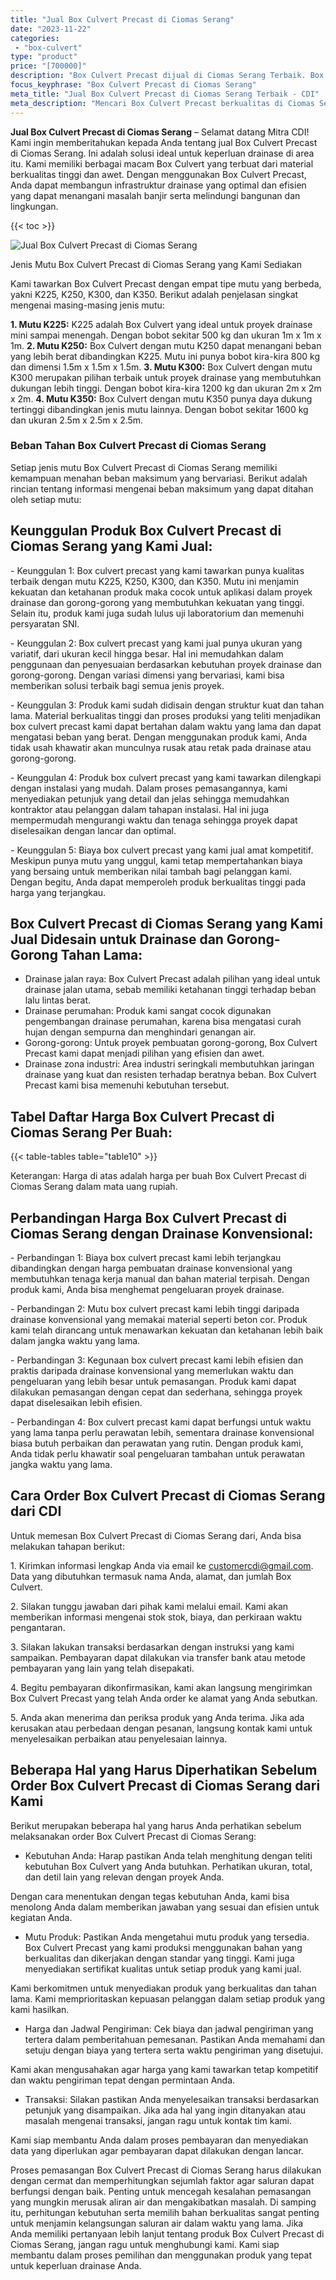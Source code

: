 ```yaml
---
title: "Jual Box Culvert Precast di Ciomas Serang"
date: "2023-11-22"
categories:
 - "box-culvert"
type: "product"
price: "[700000]"
description: "Box Culvert Precast dijual di Ciomas Serang Terbaik. Box Culvert Precast unggulan untuk kebutuhan konstruksi dengan performa optimal. Segera dapatkan informasi detail."
focus_keyphrase: "Box Culvert Precast di Ciomas Serang"
meta_title: "Jual Box Culvert Precast di Ciomas Serang Terbaik - CDI"
meta_description: "Mencari Box Culvert Precast berkualitas di Ciomas Serang? Kami adalah solusi tepat dengan penawaran kompetitif. Segera hubungi kami."
---
```


**Jual Box Culvert Precast di Ciomas Serang** – Selamat datang Mitra CDI! Kami ingin memberitahukan kepada Anda tentang jual Box Culvert Precast di Ciomas Serang. Ini adalah solusi ideal untuk keperluan drainase di area itu. Kami memiliki berbagai macam Box Culvert yang terbuat dari material berkualitas tinggi dan awet. Dengan menggunakan Box Culvert Precast, Anda dapat membangun infrastruktur drainase yang optimal dan efisien yang dapat menangani masalah banjir serta melindungi bangunan dan lingkungan.

{{< toc >}}

![Jual Box Culvert Precast di Ciomas Serang](/images/box-culvert/box-culvert-31.jpg)

Jenis Mutu Box Culvert Precast di Ciomas Serang yang Kami Sediakan

Kami tawarkan Box Culvert Precast dengan empat tipe mutu yang berbeda, yakni K225, K250, K300, dan K350. Berikut adalah penjelasan singkat mengenai masing-masing jenis mutu:

**1\. Mutu K225:** K225 adalah Box Culvert yang ideal untuk proyek drainase mini sampai menengah. Dengan bobot sekitar 500 kg dan ukuran 1m x 1m x 1m.
**2\. Mutu K250:** Box Culvert dengan mutu K250 dapat menangani beban yang lebih berat dibandingkan K225. Mutu ini punya bobot kira-kira 800 kg dan dimensi 1.5m x 1.5m x 1.5m.
**3\. Mutu K300:** Box Culvert dengan mutu K300 merupakan pilihan terbaik untuk proyek drainase yang membutuhkan dukungan lebih tinggi. Dengan bobot kira-kira 1200 kg dan ukuran 2m x 2m x 2m.
**4\. Mutu K350:** Box Culvert dengan mutu K350 punya daya dukung tertinggi dibandingkan jenis mutu lainnya. Dengan bobot sekitar 1600 kg dan ukuran 2.5m x 2.5m x 2.5m.

### Beban Tahan Box Culvert Precast di Ciomas Serang

Setiap jenis mutu Box Culvert Precast di Ciomas Serang memiliki kemampuan menahan beban maksimum yang bervariasi. Berikut adalah rincian tentang informasi mengenai beban maksimum yang dapat ditahan oleh setiap mutu: 

## Keunggulan Produk Box Culvert Precast di Ciomas Serang yang Kami Jual:

\- Keunggulan 1: Box culvert precast yang kami tawarkan punya kualitas terbaik dengan mutu K225, K250, K300, dan K350. Mutu ini menjamin kekuatan dan ketahanan produk maka cocok untuk aplikasi dalam proyek drainase dan gorong-gorong yang membutuhkan kekuatan yang tinggi. Selain itu, produk kami juga sudah lulus uji laboratorium dan memenuhi persyaratan SNI.

\- Keunggulan 2: Box culvert precast yang kami jual punya ukuran yang variatif, dari ukuran kecil hingga besar. Hal ini memudahkan dalam penggunaan dan penyesuaian berdasarkan kebutuhan proyek drainase dan gorong-gorong. Dengan variasi dimensi yang bervariasi, kami bisa memberikan solusi terbaik bagi semua jenis proyek.

\- Keunggulan 3: Produk kami sudah didisain dengan struktur kuat dan tahan lama. Material berkualitas tinggi dan proses produksi yang teliti menjadikan box culvert precast kami dapat bertahan dalam waktu yang lama dan dapat mengatasi beban yang berat. Dengan menggunakan produk kami, Anda tidak usah khawatir akan munculnya rusak atau retak pada drainase atau gorong-gorong.

\- Keunggulan 4: Produk box culvert precast yang kami tawarkan dilengkapi dengan instalasi yang mudah. Dalam proses pemasangannya, kami menyediakan petunjuk yang detail dan jelas sehingga memudahkan kontraktor atau pelanggan dalam tahapan instalasi. Hal ini juga mempermudah mengurangi waktu dan tenaga sehingga proyek dapat diselesaikan dengan lancar dan optimal.

\- Keunggulan 5: Biaya box culvert precast yang kami jual amat kompetitif. Meskipun punya mutu yang unggul, kami tetap mempertahankan biaya yang bersaing untuk memberikan nilai tambah bagi pelanggan kami. Dengan begitu, Anda dapat memperoleh produk berkualitas tinggi pada harga yang terjangkau.

## Box Culvert Precast di Ciomas Serang yang Kami Jual Didesain untuk Drainase dan Gorong-Gorong Tahan Lama:

*   Drainase jalan raya: Box Culvert Precast adalah pilihan yang ideal untuk drainase jalan utama, sebab memiliki ketahanan tinggi terhadap beban lalu lintas berat.
*   Drainase perumahan: Produk kami sangat cocok digunakan pengembangan drainase perumahan, karena bisa mengatasi curah hujan dengan sempurna dan menghindari genangan air.
*   Gorong-gorong: Untuk proyek pembuatan gorong-gorong, Box Culvert Precast kami dapat menjadi pilihan yang efisien dan awet.
*   Drainase zona industri: Area industri seringkali membutuhkan jaringan drainase yang kuat dan resisten terhadap beratnya beban. Box Culvert Precast kami bisa memenuhi kebutuhan tersebut.

## Tabel Daftar Harga Box Culvert Precast di Ciomas Serang Per Buah:

{{< table-tables table="table10" >}}

Keterangan: Harga di atas adalah harga per buah Box Culvert Precast di Ciomas Serang dalam mata uang rupiah.

## Perbandingan Harga Box Culvert Precast di Ciomas Serang dengan Drainase Konvensional:

\- Perbandingan 1: Biaya box culvert precast kami lebih terjangkau dibandingkan dengan harga pembuatan drainase konvensional yang membutuhkan tenaga kerja manual dan bahan material terpisah. Dengan produk kami, Anda bisa menghemat pengeluaran proyek drainase.

\- Perbandingan 2: Mutu box culvert precast kami lebih tinggi daripada drainase konvensional yang memakai material seperti beton cor. Produk kami telah dirancang untuk menawarkan kekuatan dan ketahanan lebih baik dalam jangka waktu yang lama.

\- Perbandingan 3: Kegunaan box culvert precast kami lebih efisien dan praktis daripada drainase konvensional yang memerlukan waktu dan pengeluaran yang lebih besar untuk pemasangan. Produk kami dapat dilakukan pemasangan dengan cepat dan sederhana, sehingga proyek dapat diselesaikan lebih efisien.

\- Perbandingan 4: Box culvert precast kami dapat berfungsi untuk waktu yang lama tanpa perlu perawatan lebih, sementara drainase konvensional biasa butuh perbaikan dan perawatan yang rutin. Dengan produk kami, Anda tidak perlu khawatir soal pengeluaran tambahan untuk perawatan jangka waktu yang lama.

## Cara Order Box Culvert Precast di Ciomas Serang dari CDI

Untuk memesan Box Culvert Precast di Ciomas Serang dari, Anda bisa melakukan tahapan berikut:

1\.  Kirimkan informasi lengkap Anda via email ke customercdi@gmail.com. Data yang dibutuhkan termasuk nama Anda, alamat, dan jumlah Box Culvert.

2\.  Silakan tunggu jawaban dari pihak kami melalui email. Kami akan memberikan informasi mengenai stok stok, biaya, dan perkiraan waktu pengantaran.

3\.  Silakan lakukan transaksi berdasarkan dengan instruksi yang kami sampaikan. Pembayaran dapat dilakukan via transfer bank atau metode pembayaran yang lain yang telah disepakati.

4\.  Begitu pembayaran dikonfirmasikan, kami akan langsung mengirimkan Box Culvert Precast yang telah Anda order ke alamat yang Anda sebutkan.

5\.  Anda akan menerima dan periksa produk yang Anda terima. Jika ada kerusakan atau perbedaan dengan pesanan, langsung kontak kami untuk menyelesaikan perbaikan atau penyelesaian lainnya.

## Beberapa Hal yang Harus Diperhatikan Sebelum Order Box Culvert Precast di Ciomas Serang dari Kami

Berikut merupakan beberapa hal yang harus Anda perhatikan sebelum melaksanakan order Box Culvert Precast di Ciomas Serang:

*   Kebutuhan Anda: Harap pastikan Anda telah menghitung dengan teliti kebutuhan Box Culvert yang Anda butuhkan. Perhatikan ukuran, total, dan detil lain yang relevan dengan proyek Anda.

Dengan cara menentukan dengan tegas kebutuhan Anda, kami bisa menolong Anda dalam memberikan jawaban yang sesuai dan efisien untuk kegiatan Anda.
*   Mutu Produk: Pastikan Anda mengetahui mutu produk yang tersedia. Box Culvert Precast yang kami produksi menggunakan bahan yang berkualitas dan dikerjakan dengan standar yang tinggi. Kami juga menyediakan sertifikat kualitas untuk setiap produk yang kami jual.

Kami berkomitmen untuk menyediakan produk yang berkualitas dan tahan lama. Kami memprioritaskan kepuasan pelanggan dalam setiap produk yang kami hasilkan.
*   Harga dan Jadwal Pengiriman: Cek biaya dan jadwal pengiriman yang tertera dalam pemberitahuan pemesanan. Pastikan Anda memahami dan setuju dengan biaya yang tertera serta waktu pengiriman yang disetujui.

Kami akan mengusahakan agar harga yang kami tawarkan tetap kompetitif dan waktu pengiriman tepat dengan permintaan Anda.
*   Transaksi: Silakan pastikan Anda menyelesaikan transaksi berdasarkan petunjuk yang disampaikan. Jika ada hal yang ingin ditanyakan atau masalah mengenai transaksi, jangan ragu untuk kontak tim kami.

Kami siap membantu Anda dalam proses pembayaran dan menyediakan data yang diperlukan agar pembayaran dapat dilakukan dengan lancar.

Proses pemasangan Box Culvert Precast di Ciomas Serang harus dilakukan dengan cermat dan memperhitungkan sejumlah faktor agar saluran dapat berfungsi dengan baik. Penting untuk mencegah kesalahan pemasangan yang mungkin merusak aliran air dan mengakibatkan masalah. Di samping itu, perhitungan kebutuhan serta memilih bahan berkualitas sangat penting untuk menjamin kelangsungan saluran air dalam waktu yang lama. Jika Anda memiliki pertanyaan lebih lanjut tentang produk Box Culvert Precast di Ciomas Serang, jangan ragu untuk menghubungi kami. Kami siap membantu dalam proses pemilihan dan menggunakan produk yang tepat untuk keperluan drainase Anda.